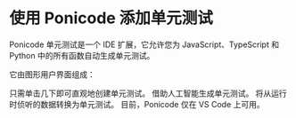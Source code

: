 # 使用 Ponicode 添加单元测试

Ponicode 单元测试是一个 IDE 扩展，它允许您为 JavaScript、TypeScript 和 Python 中的所有函数自动生成单元测试。

它由图形用户界面组成：

只需单击几下即可直观地创建单元测试。
借助人工智能生成单元测试。
将从运行时侦听的数据转换为单元测试。
目前，Ponicode 仅在 VS Code 上可用。